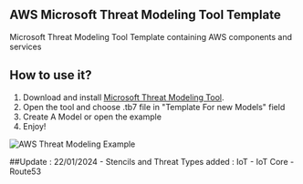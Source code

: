 ## AWS Microsoft Threat Modeling Tool Template
Microsoft Threat Modeling Tool Template containing AWS components and services

## How to use it?
1. Download and install [Microsoft Threat Modeling Tool](https://aka.ms/threatmodelingtool "Microsoft Threat Modeling Tool").
2. Open the tool and choose .tb7 file in "Template For new Models" field
3. Create A Model or open the example
4. Enjoy!

![AWS Threat Modeling Example](https://raw.githubusercontent.com/rusakovichma/aws-threat-modeling-tool-template/master/aws-threatmodeling-example.png)

##Update :
22/01/2024 - Stencils and Threat Types added : IoT - IoT Core - Route53
